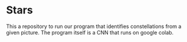 # Stars

This a repository to run our program that identifies constellations from a given picture. The program itself is a CNN that runs on google colab. 
